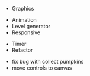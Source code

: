 - Graphics
+ Animation
+ Level generator
+ Responsive
- Timer
- Refactor
+ fix bug with collect pumpkins
+ move controls to canvas
